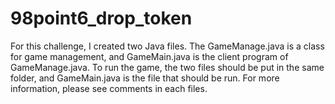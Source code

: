 # 98point6_drop_token
For this challenge, I created two Java files. The GameManage.java is a class for game management, and GameMain.java is the client program of GameManage.java. To run the game, the two files should be put in the same folder, and GameMain.java is the file that should be run. For more information, please see comments in each files.
